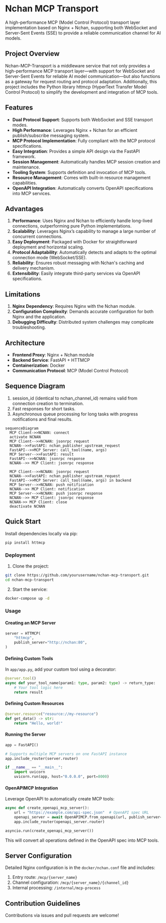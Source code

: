 # Nchan MCP Transport

A high-performance MCP (Model Control Protocol) transport layer implementation based on Nginx + Nchan, supporting both WebSocket and Server-Sent Events (SSE) to provide a reliable communication channel for AI models.

## Project Overview

Nchan-MCP-Transport is a middleware service that not only provides a high-performance MCP transport layer—with support for WebSocket and Server-Sent Events for reliable AI model communication—but also functions as a gateway for request routing and protocol adaptation. Additionally, this project includes the Python library httmcp (HyperText Transfer Model Control Protocol) to simplify the development and integration of MCP tools.

## Features

- **Dual Protocol Support**: Supports both WebSocket and SSE transport modes.
- **High Performance**: Leverages Nginx + Nchan for an efficient publish/subscribe messaging system.
- **MCP Protocol Implementation**: Fully compliant with the MCP protocol specifications.
- **Easy Integration**: Provides a simple API design via the FastAPI framework.
- **Session Management**: Automatically handles MCP session creation and maintenance.
- **Tooling System**: Supports definition and invocation of MCP tools.
- **Resource Management**: Comes with built-in resource management capabilities.
- **OpenAPI Integration**: Automatically converts OpenAPI specifications into MCP services.

## Advantages

1. **Performance**: Uses Nginx and Nchan to efficiently handle long-lived connections, outperforming pure Python implementations.
2. **Scalability**: Leverages Nginx’s capability to manage a large number of concurrent connections.
3. **Easy Deployment**: Packaged with Docker for straightforward deployment and horizontal scaling.
4. **Protocol Adaptability**: Automatically detects and adapts to the optimal connection mode (WebSocket/SSE).
5. **Reliability**: Ensures robust messaging with Nchan's caching and delivery mechanism.
6. **Extensibility**: Easily integrate third-party services via OpenAPI specifications.

## Limitations

1. **Nginx Dependency**: Requires Nginx with the Nchan module.
2. **Configuration Complexity**: Demands accurate configuration for both Nginx and the application.
3. **Debugging Difficulty**: Distributed system challenges may complicate troubleshooting.

## Architecture

- **Frontend Proxy**: Nginx + Nchan module  
- **Backend Service**: FastAPI + HTTMCP  
- **Containerization**: Docker  
- **Communication Protocol**: MCP (Model Control Protocol)

## Sequence Diagram

1. session_id (identical to nchan_channel_id) remains valid from connection creation to termination.
2. Fast responses for short tasks.
3. Asynchronous queue processing for long tasks with progress notifications and final results.

```mermaid
sequenceDiagram
  MCP Client->>NCNAN: connect
  activate NCNAN
  MCP Client-->>NCNAN: jsonrpc request
  NCNAN-->>FastAPI: nchan_publisher_upstream_request
  FastAPI-->>MCP Server: call_tool(name, args)
  MCP Server-->>FastAPI: result
  FastAPI-->>NCNAN: jsonrpc response
  NCNAN-->> MCP Client: jsonrpc response
  
  MCP Client-->>NCNAN: jsonrpc request
  NCNAN-->>FastAPI: nchan_publisher_upstream_request
  FastAPI-->>MCP Server: call_tool(name, args) in backend
  MCP Server-->>NCNAN: push notification
  NCNAN-->> MCP Client: notification
  MCP Server-->>NCNAN: push jsonrpc response
  NCNAN-->> MCP Client: jsonrpc response
  NCNAN->> MCP Client: close
  deactivate NCNAN
```

## Quick Start

Install dependencies locally via pip:
```bash
pip install httmcp
```

### Deployment

1. Clone the project:

```bash
git clone https://github.com/yourusername/nchan-mcp-transport.git
cd nchan-mcp-transport
```

2. Start the service:

```bash
docker-compose up -d
```

### Usage

#### Creating an MCP Server
```python
server = HTTMCP(
    "httmcp",
    publish_server="http://nchan:80",
)
```

#### Defining Custom Tools

In `app/app.py`, add your custom tool using a decorator:

```python
@server.tool()
async def your_tool_name(param1: type, param2: type) -> return_type:
    # Your tool logic here
    return result
```

#### Defining Custom Resources
```python
@server.resource("resource://my-resource")
def get_data() -> str:
    return "Hello, world!"
```

#### Running the Server

```python
app = FastAPI()

# Supports multiple MCP servers on one FastAPI instance
app.include_router(server.router)

if __name__ == "__main__":
    import uvicorn
    uvicorn.run(app, host="0.0.0.0", port=8000)
```

#### OpenAPIMCP Integration

Leverage OpenAPI to automatically create MCP tools:

```python
async def create_openapi_mcp_server():
    url = "https://example.com/api-spec.json"  # OpenAPI spec URL
    openapi_server = await OpenAPIMCP.from_openapi(url, publish_server="http://nchan:80")
    app.include_router(openapi_server.router)

asyncio.run(create_openapi_mcp_server())
```

This will convert all operations defined in the OpenAPI spec into MCP tools.

## Server Configuration

Detailed Nginx configuration is in the `docker/nchan.conf` file and includes:

1. Entry route: `/mcp/{server_name}`  
2. Channel configuration: `/mcp/{server_name}/{channel_id}`  
3. Internal processing: `/internal/mcp-process`

## Contribution Guidelines

Contributions via issues and pull requests are welcome!